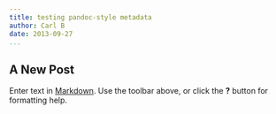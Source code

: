```yaml
---
title: testing pandoc-style metadata
author: Carl B
date: 2013-09-27
...
```



## A New Post

Enter text in [Markdown](http://daringfireball.net/projects/markdown/). Use the toolbar above, or click the **?** button for formatting help.
